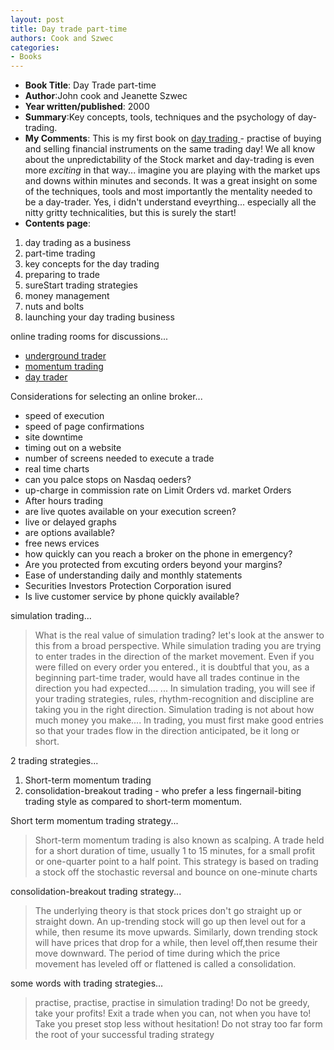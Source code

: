 ```yaml
---
layout: post
title: Day trade part-time
authors: Cook and Szwec
categories:
- Books
---
```



- **Book Title**: Day Trade part-time
- **Author**:John cook and Jeanette Szwec
- **Year written/published**: 2000
- **Summary**:Key concepts, tools, techniques and the psychology of day-trading.
- **My Comments**: This is my first book on [day trading ](http://en.wikipedia.org/wiki/Day_trading)- practise of buying and selling financial instruments on the same trading day! We all know about the unpredictability of the Stock market and day-trading is even more _exciting_ in that way... imagine you are playing with the market ups and downs within minutes and seconds. It was a great insight on some of the techniques, tools and most importantly the mentality needed to be a day-trader. Yes, i didn't understand eveyrthing... especially all the nitty gritty technicalities, but this is surely the start!
- **Contents page**:
1. day trading as a business
2. part-time trading
3. key concepts for the day trading
4. preparing to trade
5. sureStart trading strategies
6. money management
7. nuts and bolts
8. launching your day trading business

online trading rooms for discussions...

- [underground trader](http://www.undergroundtrader.com/nonflash.html)
- [momentum trading](http://mtrader.com/)
- [day trader](http://daytraders.org/default.asp)

Considerations for selecting an online broker...

- speed of execution
- speed of page confirmations
- site downtime
- timing out on a website
- number of screens needed to execute a trade
- real time charts
- can you palce stops on Nasdaq oeders?
- up-charge in commission rate on Limit Orders vd. market Orders
- After hours trading
- are live quotes available on your execution screen?
- live or delayed graphs
- are options available?
- free news ervices
- how quickly can you reach a broker on the phone in emergency?
- Are you protected from excuting orders beyond your margins?
- Ease of understanding daily and monthly statements
- Securities Investors Protection Corporation isured
- Is live customer service by phone quickly available?

simulation trading...

> What is the real value of simulation trading? let's look at the answer to this from a broad perspective. While simulation trading you are trying to enter trades in the direction of the market movement. Even if you were filled on every order you entered., it is doubtful that you, as a beginning part-time trader, would have all trades continue in the direction you had expected.... ... In simulation trading, you will see if your trading strategies, rules, rhythm-recognition and discipline are taking you in the right direction. Simulation trading is not about how much money you make.... In trading, you must first make good entries so that your trades flow in the direction anticipated, be it long or short.

2 trading strategies...

1. Short-term momentum trading
2. consolidation-breakout trading - who prefer a less fingernail-biting trading style as compared to short-term momentum.

Short term momentum trading strategy...

> Short-term momentum trading is also known as scalping. A trade held for a short duration of time, usually 1 to 15 minutes, for a small profit or one-quarter point to a half point. This strategy is based on trading a stock off the stochastic reversal and bounce on one-minute charts

consolidation-breakout trading strategy...

> The underlying theory is that stock prices don't go straight up or straight down. An up-trending stock will go up then level out for a while, then resume its move upwards. Similarly, down trending stock will have prices that drop for a while, then level off,then resume their move downward. The period of time during which the price movement has leveled off or flattened is called a consolidation.

some words with trading strategies...

> practise, practise, practise in simulation trading! Do not be greedy, take your profits! Exit a trade when you can, not when you have to! Take you preset stop less without hesitation! Do not stray too far form the root of your successful trading strategy

